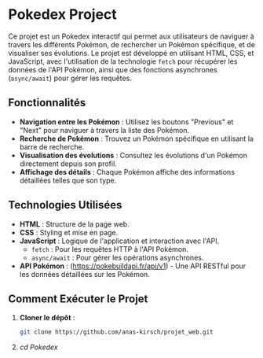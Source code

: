 # Pokedex Project

Ce projet est un Pokedex interactif qui permet aux utilisateurs de naviguer à travers les différents Pokémon, de rechercher un Pokémon spécifique, et de visualiser ses évolutions. Le projet est développé en utilisant HTML, CSS, et JavaScript, avec l'utilisation de la technologie `fetch` pour récupérer les données de l'API Pokémon, ainsi que des fonctions asynchrones (`async/await`) pour gérer les requêtes.

## Fonctionnalités

- **Navigation entre les Pokémon** : Utilisez les boutons "Previous" et "Next" pour naviguer à travers la liste des Pokémon.
- **Recherche de Pokémon** : Trouvez un Pokémon spécifique en utilisant la barre de recherche.
- **Visualisation des évolutions** : Consultez les évolutions d'un Pokémon directement depuis son profil.
- **Affichage des détails** : Chaque Pokémon affiche des informations détaillées telles que son type.

## Technologies Utilisées

- **HTML** : Structure de la page web.
- **CSS** : Styling et mise en page.
- **JavaScript** : Logique de l'application et interaction avec l'API.
  - `fetch` : Pour les requêtes HTTP à l'API Pokémon.
  - `async/await` : Pour gérer les opérations asynchrones.
- **API Pokémon** : (https://pokebuildapi.fr/api/v1) - Une API RESTful pour les données détaillées sur les Pokémon.

## Comment Exécuter le Projet

1. **Cloner le dépôt** :
   ```bash
   git clone https://github.com/anas-kirsch/projet_web.git

2. *cd Pokedex*
